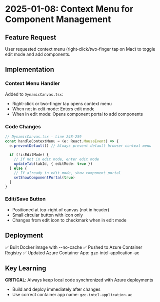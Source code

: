 # 2025-01-08: Context Menu for Component Management

## Feature Request
User requested context menu (right-click/two-finger tap on Mac) to toggle edit mode and add components.

## Implementation

### Context Menu Handler
Added to `DynamicCanvas.tsx`:
- Right-click or two-finger tap opens context menu
- When not in edit mode: Enters edit mode
- When in edit mode: Opens component portal to add components

### Code Changes
```typescript
// DynamicCanvas.tsx - Line 248-259
const handleContextMenu = (e: React.MouseEvent) => {
  e.preventDefault() // Always prevent default browser context menu
  
  if (!isEditMode) {
    // If not in edit mode, enter edit mode  
    updateTab(tabId, { editMode: true })
  } else {
    // If already in edit mode, show component portal
    setShowComponentPortal(true)
  }
}
```

### Edit/Save Button
- Positioned at top-right of canvas (not in header)
- Small circular button with icon only
- Changes from edit icon to checkmark when in edit mode

## Deployment
✅ Built Docker image with --no-cache
✅ Pushed to Azure Container Registry
✅ Updated Azure Container App: gzc-intel-application-ac

## Key Learning
**CRITICAL**: Always keep local code synchronized with Azure deployments
- Build and deploy immediately after changes
- Use correct container app name: `gzc-intel-application-ac`